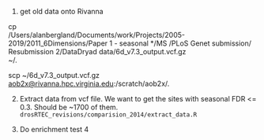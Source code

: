 1. get old data onto Rivanna

  cp \
  /Users/alanbergland/Documents/work/Projects/2005-2019/2011_6Dimensions/Paper 1 - seasonal */MS /PLoS Genet submission/  Resubmission 2/DataDryad data/6d_v7.3_output.vcf.gz \
  ~/.

  scp ~/6d_v7.3_output.vcf.gz \
  aob2x@rivanna.hpc.virginia.edu:/scratch/aob2x/.

2. Extract data from vcf file. We want to get the sites with seasonal FDR <= 0.3. Should be ~1700 of them.
  `drosRTEC_revisions/comparision_2014/extract_data.R`

3. Do enrichment test
  4
